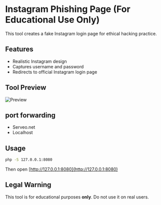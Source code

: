 # Instagram Phishing Page (For Educational Use Only)

This tool creates a fake Instagram login page for ethical hacking practice.

## Features
- Realistic Instagram design
- Captures username and password
- Redirects to official Instagram login page

## Tool Preview

![Preview](screenshots/screenshot.png)  

## port forwarding 
- Serveo.net
- Localhost 


## Usage

```bash
php -S 127.0.0.1:8080
```

Then open [http://127.0.0.1:8080](http://127.0.0.1:8080)

## Legal Warning
This tool is for educational purposes **only**. Do not use it on real users.
